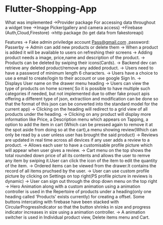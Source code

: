 # Flutter-Shopping-App


What was implemented
->Provider package
For accessing data throughout a widget tree
->Image Picker(gallery and camera access)
->Firebase (Auth,Cloud,Firestore)
->http package (to get data from fakestoreapi)

Features
-> Fake admin priviledge account Pass@gmail.com ,password: Passerby
-> Admin can add new products or delete them
-> When a product is added it will be available to users on refreshing their screens
-> Adding product needs a image, price,name and description of the product.
-> Products can be deleted by swiping their icons(Cards).
-> Backend dev can retrieve any deleted product/remove any added product. 
-> Users need to have a password of minimum length 6 characters.
-> Users have a choice to use a email to create/login to their account or use google Sign In.
-> Displays User name on the drawer menu heading
-> Users can view the type of products on home screen( So it is possible to have multiple such categories if needed, but not implemented due to other fake prouct apis offering a different type of json, extractiion and modification can be done so that the format of this json can be converted into the standard model for the current app)
-> Clicking on the heading will redirect to a grid view of all products under the heading.
-> Clicking on any product will display more information like Price, a Description menu which appears on Tapping, a option to add the item in cart (Which can be pressed again to remove it at the spot aside from doing so at the cart),a menu showing review(Which can only be read by a user unless user has brought the said product)
-> Reviews are updated in real time across all devices if any user adds a review to a product.
-> Allows each user to have a customisable profile picture which will appear when user gives a review. 
-> Cart menu on the top shows the total rounded down price of all its contents and allows the user to remve any item by swiping it.User can click the icon of the item to edit the quantity of the item.
-> Ordered items can be viewed from the drawer.It contains the record of all items pruchsed by      the user.
-> User can use custom profile picture by clicking on Settings on top right(PS profile picture in reviews is dynamic) 
-> User can sign out through the drop down menu on the top right
-> Hero Animation along with a custom animation using a animation controller is used in the Repertoire of products under a heading(only one heading called 'Products' exists currently) for creating a offset. Some buttons intercating with firebase have been stacked with CircularProgressIndicator so that the button shrinks in size and progress indicator increases in size using a animation controller.
-> A animation switcher is used in Individual product view, Delete items menu and Cart.
